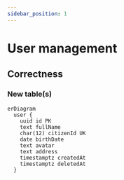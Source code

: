 ```yaml
---
sidebar_position: 1
---
```


# User management

## Correctness

### New table(s)

```mermaid
erDiagram
  user {
    uuid id PK
    text fullName
    char(12) citizenId UK
    date birthDate
    text avatar
    text address
    timestamptz createdAt
    timestamptz deletedAt
  }
```
